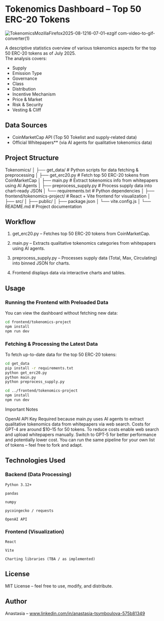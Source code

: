 # Tokenomics Dashboard – Top 50 ERC-20 Tokens

![TokenomicsMozillaFirefox2025-08-1216-07-01-ezgif com-video-to-gif-converter(1)](https://github.com/user-attachments/assets/3f1945d2-bc0f-4141-bde6-56f3c1b6f80e)

A descriptive statistics overview of various tokenomics aspects for the top 50 ERC-20 tokens as of July 2025.  
The analysis covers:  
- Supply
- Emission Type
- Governance
- Class
- Distribution
- Incentive Mechanism
- Price & Market
- Risk & Security
- Vesting & Cliff


## Data Sources
- CoinMarketCap API (Top 50 Tokelist and supply-related data)
- Official Whitepapers** (via AI agents for qualitative tokenomics data)


## Project Structure

Tokenomics/
│
├── get_data/                      # Python scripts for data fetching & preprocessing
│   ├── get_erc20.py               # Fetch top 50 ERC-20 tokens from CoinMarketCap
│   ├── main.py                    # Extract tokenomics info from whitepapers using AI Agents
│   ├── preprocess_supply.py       # Process supply data into chart-ready JSON
│   └── requirements.txt           # Python dependencies
│
├── frontend/tokenomics-project/   # React + Vite frontend for visualization
│   ├── src/
│   ├── public/
│   ├── package.json
│   └── vite.config.js
│
└── README.md                      # Project documentation


## Workflow

1. get_erc20.py – Fetches top 50 ERC-20 tokens from CoinMarketCap.

2. main.py – Extracts qualitative tokenomics categories from whitepapers using AI agents.

3. preprocess_supply.py – Processes supply data (Total, Max, Circulating) into binned JSON for charts.

4. Frontend displays data via interactive charts and tables.


## Usage
### Running the Frontend with Preloaded Data

You can view the dashboard without fetching new data:

```bash
cd frontend/tokenomics-project
npm install
npm run dev
```
### Fetching & Processing the Latest Data

To fetch up-to-date data for the top 50 ERC-20 tokens:
```bash
cd get_data
pip install -r requirements.txt
python get_erc20.py
python main.py
python preprocess_supply.py
```
```bash
cd ../frontend/tokenomics-project
npm install
npm run dev
```
Important Notes

OpenAI API Key Required because main.py uses AI agents to extract qualitative tokenomics data from whitepapers via web search.
Costs for GPT-4 are around $10–15 for 50 tokens. To reduce costs enable web search and upload whitepapers manually. Switch to GPT-5 for better performance and potentially lower cost.
You can run the same pipeline for your own list of tokens – feel free to fork and adapt.

## Technologies Used

### Backend (Data Processing)

    Python 3.12+

    pandas

    numpy

    pycoingecko / requests

    OpenAI API

### Frontend (Visualization)

    React

    Vite

    Charting libraries (TBA / as implemented)

## License

MIT License – feel free to use, modify, and distribute.

## Author

Anastasia – www.linkedin.com/in/anastasia-tsymboulova-575b81349
